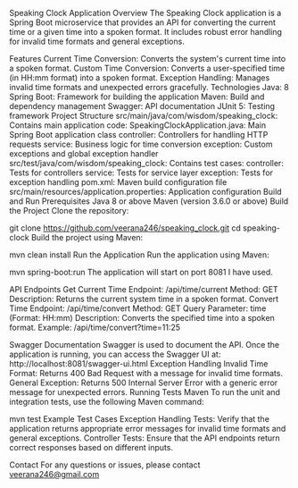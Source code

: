 Speaking Clock Application
Overview
The Speaking Clock application is a Spring Boot microservice that provides an API for converting the current time or a given time into a spoken format. It includes robust error handling for invalid time formats and general exceptions.

Features
Current Time Conversion: Converts the system's current time into a spoken format.
Custom Time Conversion: Converts a user-specified time (in HH:mm format) into a spoken format.
Exception Handling: Manages invalid time formats and unexpected errors gracefully.
Technologies
Java: 8
Spring Boot: Framework for building the application
Maven: Build and dependency management
Swagger: API documentation
JUnit 5: Testing framework
Project Structure
src/main/java/com/wisdom/speaking_clock: Contains main application code:
SpeakingClockApplication.java: Main Spring Boot application class
controller: Controllers for handling HTTP requests
service: Business logic for time conversion
exception: Custom exceptions and global exception handler
src/test/java/com/wisdom/speaking_clock: Contains test cases:
controller: Tests for controllers
service: Tests for service layer
exception: Tests for exception handling
pom.xml: Maven build configuration file
src/main/resources/application.properties: Application configuration
Build and Run
Prerequisites
Java 8 or above
Maven (version 3.6.0 or above)
Build the Project
Clone the repository:

git clone https://github.com/veerana246/speaking_clock.git
cd speaking-clock
Build the project using Maven:

mvn clean install
Run the Application
Run the application using Maven:

mvn spring-boot:run
The application will start on port 8081 I have used.

API Endpoints
Get Current Time
Endpoint: /api/time/current
Method: GET
Description: Returns the current system time in a spoken format.
Convert Time
Endpoint: /api/time/convert
Method: GET
Query Parameter: time (Format: HH:mm)
Description: Converts the specified time into a spoken format.
Example: /api/time/convert?time=11:25

Swagger Documentation
Swagger is used to document the API. Once the application is running, you can access the Swagger UI at:
http://localhost:8081/swagger-ui.html
Exception Handling
Invalid Time Format: Returns 400 Bad Request with a message for invalid time formats.
General Exception: Returns 500 Internal Server Error with a generic error message for unexpected errors.
Running Tests
Maven
To run the unit and integration tests, use the following Maven command:

mvn test
Example Test Cases
Exception Handling Tests: Verify that the application returns appropriate error messages for invalid time formats and general exceptions.
Controller Tests: Ensure that the API endpoints return correct responses based on different inputs.

Contact
For any questions or issues, please contact veerana246@gmail.com

